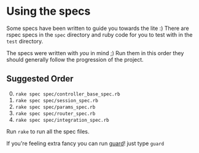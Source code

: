 # Using the specs
Some specs have been written to guide you towards the lite :) There are rspec
specs in the `spec` directory and ruby code for you to test with in the `test`
directory.

The specs were written with _you_ in mind ;) Run them in this order they should
generally follow the progression of the project.

## Suggested Order
0.  `rake spec spec/controller_base_spec.rb`
0.  `rake spec spec/session_spec.rb`
0.  `rake spec spec/params_spec.rb`
0.  `rake spec spec/router_spec.rb`
0.  `rake spec spec/integration_spec.rb`

Run `rake` to run all the spec files.

If you're feeling extra fancy you can run
[guard](https://github.com/guard/guard)! just type `guard`
